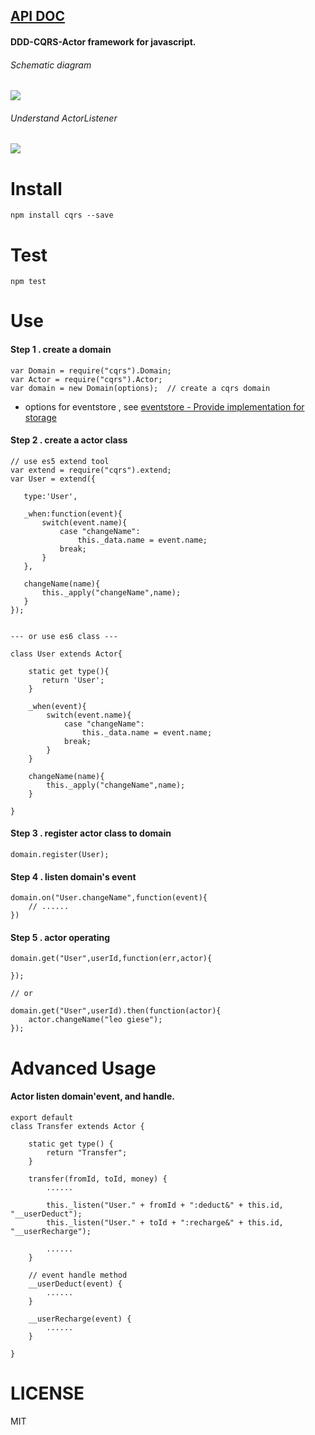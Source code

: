 [API DOC](http://liangzeng.github.io/cqrs/api/index.html)
---------------------------------------------------------

#### DDD-CQRS-Actor framework for javascript.

###### Schematic diagram
![](https://raw.githubusercontent.com/leogiese/cqrs/master/img.png)

###### Understand ActorListener
![](https://raw.githubusercontent.com/leogiese/cqrs/master/img2.png)

Install
=======

    npm install cqrs --save

Test
====

    npm test

Use
===

#### Step 1 . create a domain

    var Domain = require("cqrs").Domain;
    var Actor = require("cqrs").Actor;
    var domain = new Domain(options);  // create a cqrs domain

+ options for eventstore , see [eventstore - Provide implementation for storage](https://github.com/adrai/node-eventstore#provide-implementation-for-storage)


#### Step 2 . create a actor class

    // use es5 extend tool
    var extend = require("cqrs").extend;    
    var User = extend({
    
       type:'User',
       
       _when:function(event){
           switch(event.name){
               case "changeName":
                   this._data.name = event.name;
               break;
           }
       },

       changeName(name){
           this._apply("changeName",name);
       }
    });
    
    
    --- or use es6 class ---

    class User extends Actor{

        static get type(){
           return 'User';
        }

        _when(event){
            switch(event.name){
                case "changeName":
                    this._data.name = event.name;
                break;
            }
        }

        changeName(name){
            this._apply("changeName",name);
        }

    }

#### Step 3 . register actor class to domain

    domain.register(User);

#### Step 4 . listen domain's event

    domain.on("User.changeName",function(event){
        // ......
    })

#### Step 5 . actor operating

    domain.get("User",userId,function(err,actor){

    });

    // or

    domain.get("User",userId).then(function(actor){
        actor.changeName("leo giese");
    });


Advanced Usage
==============

#### Actor listen domain'event, and handle.

    export default
    class Transfer extends Actor {

        static get type() {
            return "Transfer";
        }

        transfer(fromId, toId, money) {
            ......

            this._listen("User." + fromId + ":deduct&" + this.id, "__userDeduct");
            this._listen("User." + toId + ":recharge&" + this.id, "__userRecharge");

            ......
        }

        // event handle method
        __userDeduct(event) {
            ......
        }

        __userRecharge(event) {
            ......
        }

    }


LICENSE
=======
MIT